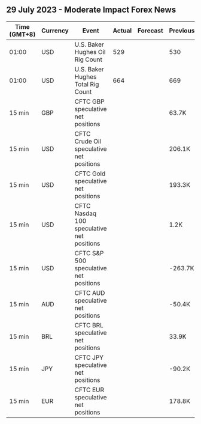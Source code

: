 ## 29 July 2023 - Moderate Impact Forex News

| Time (GMT+8) | Currency | Event | Actual | Forecast | Previous |
|------|----------|-------|--------|----------|----------|
| 01:00 | USD | U.S. Baker Hughes Oil Rig Count | 529 |  | 530 |
| 01:00 | USD | U.S. Baker Hughes Total Rig Count | 664 |  | 669 |
| 15 min | GBP | CFTC GBP speculative net positions |  |  | 63.7K |
| 15 min | USD | CFTC Crude Oil speculative net positions |  |  | 206.1K |
| 15 min | USD | CFTC Gold speculative net positions |  |  | 193.3K |
| 15 min | USD | CFTC Nasdaq 100 speculative net positions |  |  | 1.2K |
| 15 min | USD | CFTC S&P 500 speculative net positions |  |  | -263.7K |
| 15 min | AUD | CFTC AUD speculative net positions |  |  | -50.4K |
| 15 min | BRL | CFTC BRL speculative net positions |  |  | 33.9K |
| 15 min | JPY | CFTC JPY speculative net positions |  |  | -90.2K |
| 15 min | EUR | CFTC EUR speculative net positions |  |  | 178.8K |
